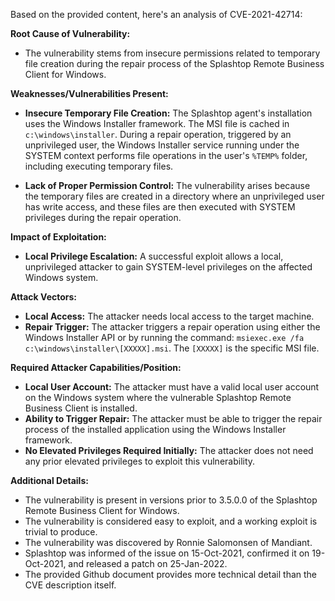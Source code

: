 Based on the provided content, here's an analysis of CVE-2021-42714:

**Root Cause of Vulnerability:**

- The vulnerability stems from insecure permissions related to temporary file creation during the repair process of the Splashtop Remote Business Client for Windows.

**Weaknesses/Vulnerabilities Present:**

-   **Insecure Temporary File Creation:** The Splashtop agent's installation uses the Windows Installer framework. The MSI file is cached in `c:\windows\installer`. During a repair operation, triggered by an unprivileged user, the Windows Installer service running under the SYSTEM context performs file operations in the user's `%TEMP%` folder, including executing temporary files.

-   **Lack of Proper Permission Control:** The vulnerability arises because the temporary files are created in a directory where an unprivileged user has write access, and these files are then executed with SYSTEM privileges during the repair operation.

**Impact of Exploitation:**

-   **Local Privilege Escalation:** A successful exploit allows a local, unprivileged attacker to gain SYSTEM-level privileges on the affected Windows system.

**Attack Vectors:**

-   **Local Access:** The attacker needs local access to the target machine.
-   **Repair Trigger:** The attacker triggers a repair operation using either the Windows Installer API or by running the command: `msiexec.exe /fa c:\windows\installer\[XXXXX].msi`. The `[XXXXX]` is the specific MSI file.

**Required Attacker Capabilities/Position:**

-   **Local User Account:** The attacker must have a valid local user account on the Windows system where the vulnerable Splashtop Remote Business Client is installed.
-   **Ability to Trigger Repair:** The attacker must be able to trigger the repair process of the installed application using the Windows Installer framework.
-   **No Elevated Privileges Required Initially:** The attacker does not need any prior elevated privileges to exploit this vulnerability.

**Additional Details:**

-   The vulnerability is present in versions prior to 3.5.0.0 of the Splashtop Remote Business Client for Windows.
-   The vulnerability is considered easy to exploit, and a working exploit is trivial to produce.
-   The vulnerability was discovered by Ronnie Salomonsen of Mandiant.
-   Splashtop was informed of the issue on 15-Oct-2021, confirmed it on 19-Oct-2021, and released a patch on 25-Jan-2022.
-   The provided Github document provides more technical detail than the CVE description itself.